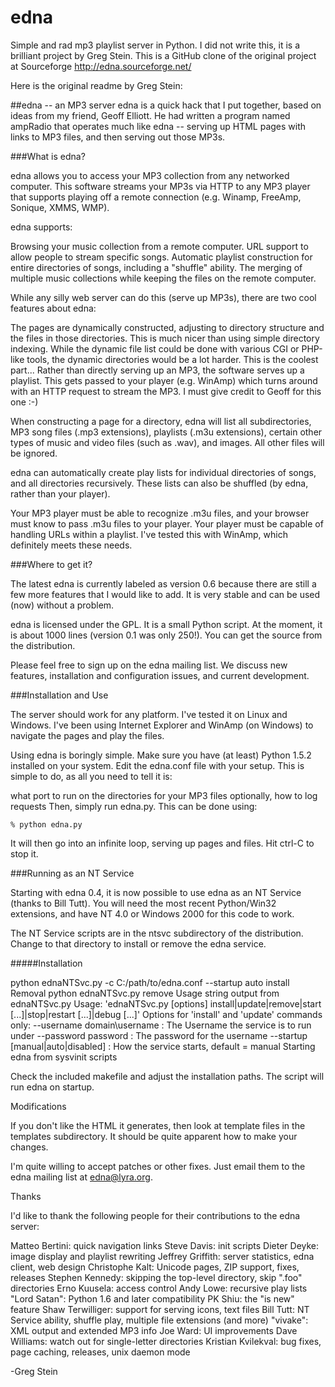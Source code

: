 edna
====

Simple and rad mp3 playlist server in Python. I did not write this, it is a brilliant project by Greg Stein. This is a GitHub clone of the original project at Sourceforge http://edna.sourceforge.net/

Here is the original readme by Greg Stein:

##edna -- an MP3 server
edna is a quick hack that I put together, based on ideas from my friend, Geoff Elliott. He had written a program named ampRadio that operates much like edna -- serving up HTML pages with links to MP3 files, and then serving out those MP3s.

###What is edna?

edna allows you to access your MP3 collection from any networked computer. This software streams your MP3s via HTTP to any MP3 player that supports playing off a remote connection (e.g. Winamp, FreeAmp, Sonique, XMMS, WMP).

edna supports:

   Browsing your music collection from a remote computer.
   URL support to allow people to stream specific songs.
   Automatic playlist construction for entire directories of songs, including a "shuffle" ability.
   The merging of multiple music collections while keeping the files on the remote computer.

While any silly web server can do this (serve up MP3s), there are two cool features about edna:
 
   The pages are dynamically constructed, adjusting to directory structure and the files in those directories. This is much nicer than using simple directory indexing. While the dynamic file list could be done with various CGI or PHP-like tools, the dynamic directories would be a lot harder.
   This is the coolest part... Rather than directly serving up an MP3, the software serves up a playlist. This gets passed to your player (e.g. WinAmp) which turns around with an HTTP request to stream the MP3. I must give credit to Geoff for this one :-)

When constructing a page for a directory, edna will list all subdirectories, MP3 song files (.mp3 extensions), playlists (.m3u extensions), certain other types of music and video files (such as .wav), and images. All other files will be ignored.

edna can automatically create play lists for individual directories of songs, and all directories recursively. These lists can also be shuffled (by edna, rather than your player).

Your MP3 player must be able to recognize .m3u files, and your browser must know to pass .m3u files to your player. Your player must be capable of handling URLs within a playlist. I've tested this with WinAmp, which definitely meets these needs.

###Where to get it?

The latest edna is currently labeled as version 0.6 because there are still a few more features that I would like to add. It is very stable and can be used (now) without a problem.

edna is licensed under the GPL. It is a small Python script. At the moment, it is about 1000 lines (version 0.1 was only 250!). You can get the source from the distribution.

Please feel free to sign up on the edna mailing list. We discuss new features, installation and configuration issues, and current development.

###Installation and Use

The server should work for any platform. I've tested it on Linux and Windows. I've been using Internet Explorer and WinAmp (on Windows) to navigate the pages and play the files.

Using edna is boringly simple. Make sure you have (at least) Python 1.5.2 installed on your system. Edit the edna.conf file with your setup. This is simple to do, as all you need to tell it is:

   what port to run on
   the directories for your MP3 files
   optionally, how to log requests
Then, simply run edna.py. This can be done using:

````
% python edna.py
````

It will then go into an infinite loop, serving up pages and files. Hit ctrl-C to stop it.

###Running as an NT Service

Starting with edna 0.4, it is now possible to use edna as an NT Service (thanks to Bill Tutt). You will need the most recent Python/Win32 extensions, and have NT 4.0 or Windows 2000 for this code to work.

The NT Service scripts are in the ntsvc subdirectory of the distribution. Change to that directory to install or remove the edna service.

#####Installation

python ednaNTSvc.py -c C:/path/to/edna.conf --startup auto install
Removal
python ednaNTSvc.py remove
Usage string output from ednaNTSvc.py
 Usage: 'ednaNTSvc.py [options] install|update|remove|start [...]|stop|restart [...]|debug [...]' 
Options for 'install' and 'update' commands only:
 --username domain\username : The Username the service is to run under
 --password password : The password for the username
 --startup [manual|auto|disabled] : How the service starts, default = manual
Starting edna from sysvinit scripts

Check the included makefile and adjust the installation paths. The script will run edna on startup.

Modifications

If you don't like the HTML it generates, then look at template files in the templates subdirectory. It should be quite apparent how to make your changes.

I'm quite willing to accept patches or other fixes. Just email them to the edna mailing list at edna@lyra.org.

Thanks

I'd like to thank the following people for their contributions to the edna server:

Matteo Bertini: quick navigation links
Steve Davis: init scripts
Dieter Deyke: image display and playlist rewriting
Jeffrey Griffith: server statistics, edna client, web design
Christophe Kalt: Unicode pages, ZIP support, fixes, releases
Stephen Kennedy: skipping the top-level directory, skip ".foo" directories
Erno Kuusela: access control
Andy Lowe: recursive play lists
"Lord Satan": Python 1.6 and later compatibility
PK Shiu: the "is new" feature
Shaw Terwilliger: support for serving icons, text files
Bill Tutt: NT Service ability, shuffle play, multiple file extensions (and more)
"vivake": XML output and extended MP3 info
Joe Ward: UI improvements
Dave Williams: watch out for single-letter directories
Kristian Kvilekval: bug fixes, page caching, releases, unix daemon mode

-Greg Stein
